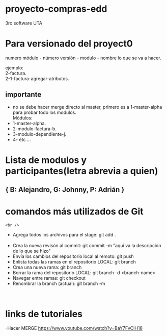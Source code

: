 # proyecto-compras-edd
 3ro software UTA

# Para versionado del proyect0
numero módulo - número versión - modulo - nombre lo que se va a hacer. <br />

ejemplo:<br />
2-factura.<br />
2-1-factura-agregar-atributos.<br />

## importante
- no se debe hacer merge directo al master, primero es a 1-master-alpha para probar todo los modulos.<br />
Módulos: <br />
-   1-master-alpha.<br />
-   2-modulo-factura-b.<br />
-   3-modulo-dependiente-j.<br />
-   4- etc ...<br />

# Lista de modulos y participantes(letra abrevia a quien)
{
	B: Alejandro,
	G: Johnny,
	P: Adrián
}
---------

# comandos más utilizados de Git
	<br />	
-   Agrega todos los archivos para el stage: git add . </li><br />
-   Crea la nueva revisón al commit:			git commit -m "aqui va la descripcion de lo que se hizo"<br />
-   Envía los cambios del repositorio local al remoto: 	git push<br />
-   Enlista todas las ramas en el repositorio LOCAL:	git branch<br />
-   Crea una nueva rama:					git branch <nombre-nueva-rama><br />
-   Borrar la rama del repositorio LOCAL:			git branch -d <br­anc­h-n­ame><br />
-   Navegar entre ramas:					git checkout <nombre-rama><br />
-   Renombrar la branch (actual):				git branch -m <nuevo-nombre><br />
<br />

# links de tutoriales
-Hacer MERGE 
https://www.youtube.com/watch?v=BaY7FvCIH18  